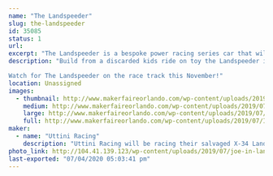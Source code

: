 ```yaml
---
name: "The Landspeeder"
slug: the-landspeeder
id: 35085
status: 1
url: 
excerpt: "The Landspeeder is a bespoke power racing series car that will compete in the Orlando Power Racing Series event"
description: "Build from a discarded kids ride on toy the Landspeeder is a 48 volt power house of speed and fortified KPI and ackerman.  No expense was spared in this budget build. Only the best was used when it could be bartered from the jawas on Tatooine, we still think we got the short end of the stick on the tires. 

Watch for The Landspeeder on the race track this November!"
location: Unassigned
images:
  - thumbnail: http://www.makerfaireorlando.com/wp-content/uploads/2019/07/IMG_4607.jpg
    medium: http://www.makerfaireorlando.com/wp-content/uploads/2019/07/IMG_4607.jpg
    large: http://www.makerfaireorlando.com/wp-content/uploads/2019/07/IMG_4607.jpg
    full: http://www.makerfaireorlando.com/wp-content/uploads/2019/07/IMG_4607.jpg
maker:
  - name: "Uttini Racing"
    description: "Uttini Racing will be racing their salvaged X-34 Landspeeder in the Power Racing Series event at MFO 2019"
photo_link: http://104.41.139.123/wp-content/uploads/2019/07/joe-in-landspeeder-1024x768.jpg
last-exported: "07/04/2020 05:03:41 pm"
---
```

